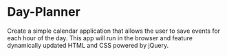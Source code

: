 # Day-Planner
Create a simple calendar application that allows the user to save events for each hour of the day. This app will run in the browser and feature dynamically updated HTML and CSS powered by jQuery.
